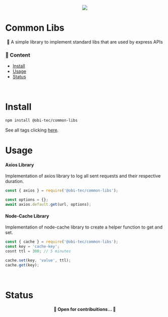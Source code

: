 <p align="center">
  <a href="https://www.obitec.com.br/" target="_blank">
    <img src="https://media-exp1.licdn.com/dms/image/C4D0BAQEF_yY60ZuXMw/company-logo_100_100/0/1612555454150?e=1659571200&v=beta&t=J5EkLoozUME9lupU-MSfXHSWOqAfVnNrd320Xa9BPLM"/>
  </a>
</p>

<a name="description"></a>

# Common Libs
<p align="center">🚀 A simple library to implement standard libs that are used by express APIs</p>


<a name="content"></a>

###  🏁 Content
<!--ts-->
   * [Install](#install)
   * [Usage](#usage)
   * [Status](#status)
<!--te-->

<br>
<a name="install"></a>

# Install
```bash
npm install @obi-tec/common-libs
```
See all tags clicking <a href="https://github.com/obi-tec/common-libs/tags"> here</a>.

<a name="usage"></a>

# Usage
#### Axios Library
Implementation of axios library to log all sent requests and their respective duration.

```javascript
const { axios } = require('@obi-tec/common-libs');

const options = {};
await axios.default.get(url, options);
```
#### Node-Cache Library
Implementation of node-cache library to create a helper function to get and set.

```javascript
const { cache } = require('@obi-tec/common-libs');
const key = 'cache-key';
cosnt ttl = 300; // 5 minutes

cache.set(key, 'value', ttl);
cache.get(key);
```

<br>
<a name="status"></a>

# Status
<h4 align="center">
	🚧  Open for contribuitions...   🚧
</h4>